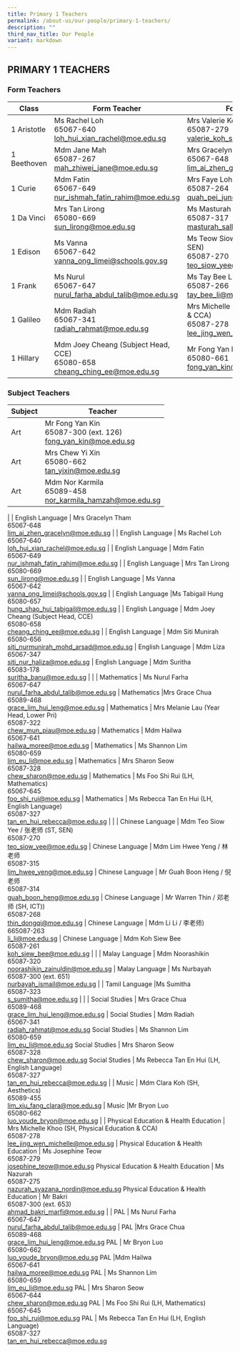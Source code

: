 ```yaml
---
title: Primary 1 Teachers
permalink: /about-us/our-people/primary-1-teachers/
description: ""
third_nav_title: Our People
variant: markdown
---
```

## PRIMARY 1 TEACHERS

### Form Teachers

| Class | Form Teacher | Form Teacher |
|---|---|---|
| 1 Aristotle | Ms Rachel Loh <br>65067-640<br>[loh\_hui\_xian\_rachel@moe.edu.sg](mailto:loh\_hui\_xian\_rachel@moe.edu.sg) | Mrs Valerie Koh<br>65087-279<br>[valerie\_koh\_sock\_hwee@moe.edu.sg](mailto:valerie\_koh\_sock\_hwee@moe.edu.sg) |
| 1 Beethoven | Mdm Jane Mah<br>65087-267<br>[mah\_zhiwei\_jane@moe.edu.sg](mailto:mah\_zhiwei\_jane@moe.edu.sg) | Mrs Gracelyn Tham<br>65067-648<br>[lim\_ai\_zhen\_gracelyn@moe.edu.sg](mailto:lim\_ai\_zhen\_gracelyn@moe.edu.sg) |
| 1 Curie | Mdm Fatin<br>65067-649<br>[nur\_ishmah\_fatin\_rahim@moe.edu.sg](mailto:nur\_ishmah\_fatin\_rahim@moe.edu.sg) | Mrs Faye Loh<br>65087-264<br>[quah\_pei\_jun@moe.edu.sg](mailto:quah\_pei\_jun@moe.edu.sg) |
| 1 Da Vinci | Mrs Tan Lirong<br>65080-669<br>[sun\_lirong@moe.edu.sg](mailto:sun\_lirong@moe.edu.sg) | Ms Masturah  (Subject Head, ML)<br>65087-317<br>[masturah\_salleh@moe.edu.sg](mailto:masturah\_salleh@moe.edu.sg) |
| 1 Edison | Ms Vanna<br>65067-642<br>[vanna\_ong\_limei@schools.gov.sg](mailto:vanna\_ong\_limei@schools.gov.sg) | Ms Teow Siow Yee  (Senior Teacher, SEN)<br>65087-270<br>[teo\_siow\_yee@moe.edu.sg](mailto:teo\_siow\_yee@moe.edu.sg) |
| 1 Frank | Ms Nurul<br>65067-647<br>[nurul\_farha\_abdul\_talib@moe.edu.sg](mailto:nurul\_farha\_abdul\_talib@moe.edu.sg) | Ms Tay Bee Li<br>65087-266<br>[tay\_bee\_li@moe.edu.sg](mailto:tay\_bee\_li@moe.edu.sg) | 
| 1 Galileo | Mdm Radiah<br>65067-341<br>[radiah\_rahmat@moe.edu.sg](mailto:radiah\_rahmat@moe.edu.sg) | Mrs Michelle Khoo (Subject Head, PE &amp; CCA)<br>65087-278<br>[lee\_jing\_wen\_michelle@moe.edu.sg](mailto:lee\_jing\_wen\_michelle@moe.edu.sg) |
| 1 Hillary |Mdm Joey Cheang (Subject Head, CCE)<br>65080-658<br>[cheang\_ching\_ee@moe.edu.sg](mailto:cheang\_ching\_ee@moe.edu.sg) | Mr Fong Yan Kin<br>65080-661<br>[fong\_yan\_kin@moe.edu.sg](mailto:fong\_yan\_kin@moe.edu.sg) |


### Subject Teachers

| Subject | Teacher |
|---|---|
| Art | Mr Fong Yan Kin<br>65087-300 (ext. 126)<br>[fong_yan_kin@moe.edu.sg](mailto:fong_yan_kin@moe.edu.sg) |
| Art |Mrs Chew Yi Xin<br>65080-662<br>[tan\_yixin@moe.edu.sg](mailto:tan\_yixin@moe.edu.sg) |
| Art |Mdm Nor Karmila<br>65089-458<br>[nor\_karmila\_hamzah@moe.edu.sg](mailto:nor\_karmila\_hamzah@moe.edu.sg) |
|
| English Language |  Mrs Gracelyn Tham <br>65067-648<br>[lim\_ai\_zhen\_gracelyn@moe.edu.sg](mailto:lim\_ai\_zhen\_gracelyn@moe.edu.sg) |
| English Language |  Ms Rachel Loh<br>65067-640<br>[loh\_hui\_xian\_rachel@moe.edu.sg](mailto:loh\_hui\_xian\_rachel@moe.edu.sg) |
| English Language | Mdm Fatin<br>65067-649<br>[nur\_ishmah\_fatin\_rahim@moe.edu.sg](mailto:nur\_ishmah\_fatin\_rahim@moe.edu.sg) |
| English Language | Mrs Tan Lirong<br>65080-669<br>[sun\_lirong@moe.edu.sg](mailto:sun\_lirong@moe.edu.sg) |
| English Language | Ms Vanna<br>65067-642<br>[vanna\_ong\_limei@schools.gov.sg](mailto:vanna\_ong\_limei@schools.gov.sg) |
| English Language |Ms Tabigail Hung<br>65080-657<br>[hung\_shao\_hui\_tabigail@moe.edu.sg](mailto:hung\_shao\_hui\_tabigail@moe.edu.sg) |
| English Language | Mdm Joey Cheang (Subject Head, CCE)<br>65080-658<br>[cheang\_ching\_ee@moe.edu.sg](mailto:cheang\_ching\_ee@moe.edu.sg)  |
| English Language | Mdm Siti Munirah<br>65080-656<br>[siti\_nurmunirah\_mohd\_arsad@moe.edu.sg](mailto:siti\_nurmunirah\_mohd\_arsad@moe.edu.sg)  |
 English Language | Mdm Liza<br>65067-347<br>[siti\_nur\_haliza@moe.edu.sg](mailto:siti\_nur\_haliza@moe.edu.sg)
| English Language | Mdm Suritha<br>65083-178<br>[suritha\_banu@moe.edu.sg](mailto:suritha\_banu@moe.edu.sg) |
| 
| Mathematics | Ms Nurul Farha<br>65067-647<br>[nurul\_farha\_abdul\_talib@moe.edu.sg](mailto:nurul\_farha\_abdul\_talib@moe.edu.sg) |
Mathematics |Mrs Grace Chua<br>65089-468<br>[grace\_lim\_hui\_leng@moe.edu.sg](mailto:grace\_lim\_hui\_leng@moe.edu.sg) |
Mathematics | Mrs Melanie Lau (Year Head, Lower Pri)<br>65087-322<br>[chew\_mun\_piau@moe.edu.sg](mailto:chew\_mun\_piau@moe.edu.sg) |
Mathematics | Mdm Hailwa<br>65067-641<br>[hailwa\_moree@moe.edu.sg](mailto:hailwa\_moree@moe.edu.sg) |
Mathematics | Ms Shannon Lim<br>65080-659<br>[lim\_eu\_li@moe.edu.sg](mailto:lim\_eu\_li@moe.edu.sg) |
Mathematics | Mrs Sharon Seow<br>65087-328<br>[chew_sharon@moe.edu.sg](mailto:chew_sharon@moe.edu.sg) |
Mathematics | Ms Foo Shi Rui (LH, Mathematics)<br>65067-645<br>[foo\_shi\_rui@moe.edu.sg](mailto:foo\_shi\_rui@moe.edu.sg) |
Mathematics | Ms Rebecca Tan En Hui (LH, English Language)<br>65087-327<br>[tan\_en\_hui\_rebecca@moe.edu.sg](mailto:tan\_en\_hui\_rebecca@moe.edu.sg) |
|
| Chinese Language  | Mdm Teo Siow Yee / 张老师 (ST, SEN)<br>65087-270<br>[teo\_siow\_yee@moe.edu.sg](mailto:teo\_siow\_yee@moe.edu.sg) |
Chinese Language  | Mdm Lim&nbsp;Hwee Yeng / 林老师<br>65087-315<br>[lim\_hwee\_yeng@moe.edu.sg](mailto:lim\_hwee\_yeng@moe.edu.sg) |
Chinese Language  | Mr Guah&nbsp;Boon Heng / 倪老师<br>65087-314<br>[guah\_boon\_heng@moe.edu.sg](mailto:guah\_boon\_heng@moe.edu.sg) |
Chinese Language  | Mr Warren Thin / 邓老师 (SH, ICT))<br>65087-268<br>[thin\_dongqi@moe.edu.sg](mailto:thin\_dongqi@moe.edu.sg) |
Chinese Language  | Mdm Li Li / 李老师)<br>665087-263<br>[li\_li@moe.edu.sg](mailto:li\_li@moe.edu.sg) |
Chinese Language  | Mdm Koh Siew Bee<br>65087-261<br>[koh\_siew\_bee@moe.edu.sg](mailto:koh\_siew\_bee@moe.edu.sg) |
|
| Malay Language | Mdm Noorashikin<br>65087-320<br>[noorashikin\_zainuldin@moe.edu.sg](mailto:noorashikin\_zainuldin@moe.edu.sg) |
Malay Language | Ms Nurbayah<br>65087-300 (ext. 651)<br>[nurbayah\_ismail@moe.edu.sg](mailto:nurbayah\_ismail@moe.edu.sg)
|
| Tamil Language |Ms Sumitha<br>65087-323<br>[s\_sumitha@moe.edu.sg](mailto:s\_sumitha@moe.edu.sg) |
|
| Social Studies | Mrs Grace Chua<br>65089-468<br>[grace\_lim\_hui\_leng@moe.edu.sg](mailto:grace\_lim\_hui\_leng@moe.edu.sg) |
Social Studies | Mdm Radiah<br>65067-341<br>[radiah\_rahmat@moe.edu.sg](mailto:radiah\_rahmat@moe.edu.sg)
Social Studies | Ms Shannon Lim<br>65080-659<br>[lim\_eu\_li@moe.edu.sg](mailto:lim\_eu\_li@moe.edu.sg)
Social Studies | Mrs Sharon Seow<br>65087-328<br>[chew\_sharon@moe.edu.sg](mailto:chew\_sharon@moe.edu.sg)
Social Studies | Ms Rebecca Tan En Hui (LH, English Language)<br>65087-327<br>[tan\_en\_hui\_rebecca@moe.edu.sg](mailto:tan\_en\_hui\_rebecca@moe.edu.sg)
|
| Music | Mdm Clara Koh (SH, Aesthetics)<br>65089-455<br>[lim\_xiu\_fang\_clara@moe.edu.sg](mailto:lim\_xiu\_fang\_clara@moe.edu.sg) |
Music |Mr Bryon Luo<br>65080-662<br>[luo\_youde\_bryon@moe.edu.sg](mailto:luo\_youde\_bryon@moe.edu.sg) 
|
| Physical Education &amp; Health Education | Mrs Michelle Khoo (SH, Physical Education &amp; CCA)<br>65087-278<br>[lee\_jing\_wen\_michelle@moe.edu.sg](mailto:lee\_jing\_wen\_michelle@moe.edu.sg) |
Physical Education &amp; Health Education | Ms Josephine Teow<br>65087-279<br>[josephine\_teow@moe.edu.sg](mailto:josephine\_teow@moe.edu.sg)
Physical Education &amp; Health Education | Ms Nazurah<br>65087-275<br>[nazurah\_syazana\_nordin@moe.edu.sg](mailto:nazurah\_syazana\_nordin@moe.edu.sg)
Physical Education &amp; Health Education | Mr Bakri<br>65087-300 (ext. 653)<br>[ahmad\_bakri\_marfi@moe.edu.sg](mailto:ahmad\_bakri\_marfi@moe.edu.sg)
|
| PAL  | Ms Nurul Farha<br>65067-647<br>[nurul\_farha\_abdul\_talib@moe.edu.sg](mailto:nurul\_farha\_abdul\_talib@moe.edu.sg) |
PAL  |Mrs Grace Chua<br>65089-468<br>[grace\_lim\_hui\_leng@moe.edu.sg](mailto:grace\_lim\_hui\_leng@moe.edu.sg)
PAL  | Mr Bryon Luo<br>65080-662<br>[luo\_youde\_bryon@moe.edu.sg](mailto:luo\_youde\_bryon@moe.edu.sg)
PAL  |Mdm Hailwa<br>65067-641<br>[hailwa\_moree@moe.edu.sg](mailto:hailwa\_moree@moe.edu.sg)
PAL  | Ms Shannon Lim<br>65080-659<br>[lim\_eu\_li@moe.edu.sg](mailto:lim\_eu\_li@moe.edu.sg)
PAL  | Mrs Sharon Seow<br>65067-644<br>[chew\_sharon@moe.edu.sg](mailto:chew\_sharon@moe.edu.sg)
PAL  | Ms Foo Shi Rui (LH, Mathematics)<br>65067-645<br>[foo\_shi\_rui@moe.edu.sg](mailto:foo\_shi\_rui@moe.edu.sg)
PAL  | Ms Rebecca Tan En Hui (LH, English Language)<br>65087-327<br>[tan\_en\_hui\_rebecca@moe.edu.sg](mailto:tan\_en\_hui\_rebecca@moe.edu.sg)